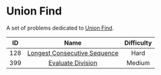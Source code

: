 # Union Find

A set of problems dedicated to [Union Find](https://leetcode.com/tag/union-find/).

|  ID   |                                            Name                                             | Difficulty |
| :---: | :-----------------------------------------------------------------------------------------: | :--------: |
|  128  | [Longest Consecutive Sequence](https://leetcode.com/problems/longest-consecutive-sequence/) |    Hard    |
|  399  |            [Evaluate Division](https://leetcode.com/problems/evaluate-division/)            |   Medium   |
